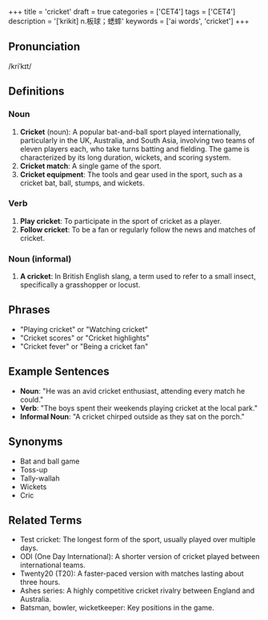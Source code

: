 +++
title = 'cricket'
draft = true
categories = ['CET4']
tags = ['CET4']
description = '[ˈkrikit] n.板球；蟋蟀'
keywords = ['ai words', 'cricket']
+++

## Pronunciation
/kriˈkɪt/

## Definitions
### Noun
1. **Cricket** (noun): A popular bat-and-ball sport played internationally, particularly in the UK, Australia, and South Asia, involving two teams of eleven players each, who take turns batting and fielding. The game is characterized by its long duration, wickets, and scoring system.
2. **Cricket match**: A single game of the sport.
3. **Cricket equipment**: The tools and gear used in the sport, such as a cricket bat, ball, stumps, and wickets.

### Verb
1. **Play cricket**: To participate in the sport of cricket as a player.
2. **Follow cricket**: To be a fan or regularly follow the news and matches of cricket.

### Noun (informal)
1. **A cricket**: In British English slang, a term used to refer to a small insect, specifically a grasshopper or locust.

## Phrases
- "Playing cricket" or "Watching cricket"
- "Cricket scores" or "Cricket highlights"
- "Cricket fever" or "Being a cricket fan"

## Example Sentences
- **Noun**: "He was an avid cricket enthusiast, attending every match he could."
- **Verb**: "The boys spent their weekends playing cricket at the local park."
- **Informal Noun**: "A cricket chirped outside as they sat on the porch."

## Synonyms
- Bat and ball game
- Toss-up
- Tally-wallah
- Wickets
- Cric

## Related Terms
- Test cricket: The longest form of the sport, usually played over multiple days.
- ODI (One Day International): A shorter version of cricket played between international teams.
- Twenty20 (T20): A faster-paced version with matches lasting about three hours.
- Ashes series: A highly competitive cricket rivalry between England and Australia.
- Batsman, bowler, wicketkeeper: Key positions in the game.
